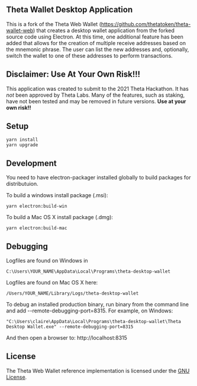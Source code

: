 ## Theta Wallet Desktop Application

This is a fork of the Theta Web Wallet (https://github.com/thetatoken/theta-wallet-web) that creates a desktop wallet application from the forked source code using Electron.  At this time, one additional feature has been added that allows for the creation of multiple receive addresses based on the mnemonic phrase.  The user can list the new addresses and, optionally, switch the wallet to one of these addresses to perform transactions.

## Disclaimer: Use At Your Own Risk!!!

This application was created to submit to the 2021 Theta Hackathon. It has _not_ been approved by Theta Labs. Many of the features, such as staking, have not been tested and may be removed in future versions. **Use at your own risk!!**


## Setup

    yarn install
    yarn upgrade

## Development

You need to have electron-packager installed globally to build packages for distributuion.

To build a windows install package (.msi):

    yarn electron:build-win

To build a Mac OS X install package (.dmg):

    yarn electron:build-mac

## Debugging

Logfiles are found on Windows in 

    C:\Users\YOUR_NAME\AppData\Local\Programs\theta-desktop-wallet
Logfiles are found on Mac OS X here:

    /Users/YOUR_NAME/Library/Logs/theta-desktop-wallet

To debug an installed production binary, run binary from the command line and add --remote-debugging-port=8315.  For example, on Windows:

    "C:\Users\claire\AppData\Local\Programs\theta-desktop-wallet\Theta Desktop Wallet.exe" --remote-debugging-port=8315

And then open a browser to: http://localhost:8315


## License

The Theta Web Wallet reference implementation is licensed under the [GNU License](./LICENSE).
